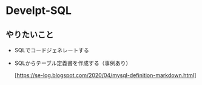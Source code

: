 # Develpt-SQL

## やりたいこと
* SQLでコードジェネレートする


* SQLからテーブル定義書を作成する（事例あり）

  [https://se-log.blogspot.com/2020/04/mysql-definition-markdown.html]


